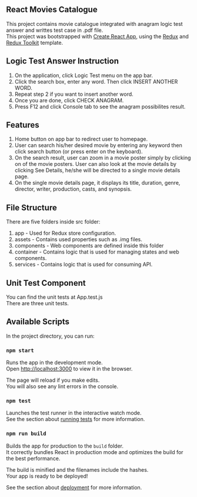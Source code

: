 ## React Movies Catalogue

This project contains movie catalogue integrated with anagram logic test answer and writtes test case in .pdf file. <br />
This project was bootstrapped with [Create React App](https://github.com/facebook/create-react-app), using the [Redux](https://redux.js.org/) and [Redux Toolkit](https://redux-toolkit.js.org/) template.

## Logic Test Answer Instruction

1. On the application, click Logic Test menu on the app bar.
2. Click the search box, enter any word. Then click INSERT ANOTHER WORD.
3. Repeat step 2 if you want to insert another word.
4. Once you are done, click CHECK ANAGRAM.
5. Press F12 and click Console tab to see the anagram possibilites result.

## Features

1. Home button on app bar to redirect user to homepage.
2. User can search his/her desired movie by entering any keyword then click search button (or press enter on the keyboard).
3. On the search result, user can zoom in a movie poster simply by clicking on of the movie posters. User can also look at the movie details by clicking See Details, he/she will be directed to a single movie details page.
4. On the single movie details page, it displays its title, duration, genre, director, writer, production, casts, and synopsis.

## File Structure

There are five folders inside src folder:

1. app - Used for Redux store configuration.
2. assets - Contains used properties such as .img files.
3. components - Web components are defined inside this folder
4. container - Contains logic that is used for managing states and web components.
5. services - Contains logic that is used for consuming API.

## Unit Test Component

You can find the unit tests at App.test.js <br />
There are three unit tests.

## Available Scripts

In the project directory, you can run:

### `npm start`

Runs the app in the development mode.<br />
Open [http://localhost:3000](http://localhost:3000) to view it in the browser.

The page will reload if you make edits.<br />
You will also see any lint errors in the console.

### `npm test`

Launches the test runner in the interactive watch mode.<br />
See the section about [running tests](https://facebook.github.io/create-react-app/docs/running-tests) for more information.

### `npm run build`

Builds the app for production to the `build` folder.<br />
It correctly bundles React in production mode and optimizes the build for the best performance.

The build is minified and the filenames include the hashes.<br />
Your app is ready to be deployed!

See the section about [deployment](https://facebook.github.io/create-react-app/docs/deployment) for more information.
